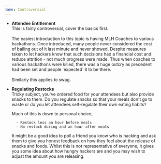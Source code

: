```yaml
---
name: Controversial
---
```


- **Attendee Entitlement**  
	This is fairly controversial, cover the basics first.
	<br>  
	The easiest introduction to this topic is having MLH Coaches to various hackathons.  Once introduced, many people never considered the cost of bailing out of it last minute and never showed.  Despite measures taken to let hackers know that such decisions had a financial cost and reduce attrition - not much progress were made.  Thus when coaches to various hackathons were killed, there was a huge outcry as precedent had been set and people 'expected' it to be there.
	<br>  
	Similarly this applies to swag.


- **Regulating Restocks**  
	Tricky subject, you've ordered food for your attendees but also provide snacks to them.  Do you regulate snacks so that your meals don't go to waste or do you let attendees self-regulate their own eating habits?  

	Much of this is down to personal choice, 
		
		- Restock less an hour before meals
		- No restock during and an hour after meals

	It might be a good idea to poll a friend you know who is hacking and ask them to give you honest feedback on how they feel about the release of snacks and foods. Whilst this is not representative of everyone, it gives you some idea about how hungry hackers are and you may wish to adjust the amount you are releasing. 
